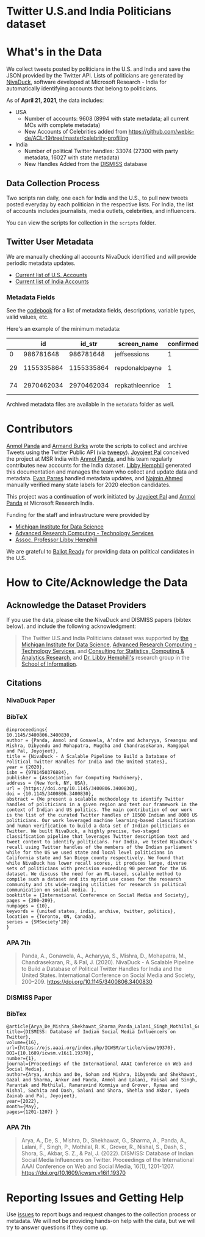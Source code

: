 # Twitter U.S.and India Politicians dataset

# What's in the Data

We collect tweets posted by politicians in the U.S. and India and save the JSON provided by the Twitter API. Lists of politicians are generated by [NivaDuck](https://dl.acm.org/doi/epdf/10.1145/3400806.3400830), software developed at Microsoft Research - India for automatically identifying accounts that belong to politicians.  

As of **April 21, 2021**, the data includes:

* USA
	- Number of accounts: 9608 (8994 with state metadata; all current MCs with complete metadata)
	- New Accounts of Celebrities added from https://github.com/webis-de/ACL-19/tree/master/celebrity-profiling
* India
	- Number of political Twitter handles: 33074 (27300 with party metadata, 16027 with state metadata)
	- New Handles Added from the [DISMISS](https://ojs.aaai.org/index.php/ICWSM/article/view/19370) database 

## Data Collection Process

Two scripts ran daily, one each for India and the U.S., to pull new tweets posted everyday by each politician in the respective lists. For India, the list of accounts includes journalists, media outlets, celebrities, and influencers.

You can view the scripts for collection in the `scripts` folder.

## Twitter User Metadata 

We are manually checking all accounts NivaDuck identified and will provide periodic metadata updates.

* [Current list of U.S. Accounts](metadata/usa/current.json)
* [Current list of India Accounts](metdata/india/current.json)

### Metadata Fields

See the [codebook](https://github.com/casmlab/politicians-tweets/blob/main/metadata/usa/usa-metadata-codebook.csv) for a list of metadata fields, descriptions, variable types, valid values, etc.

Here's an example of the minimum metadata:

|    | id         | id_str     | screen_name     | confirmed_account_type | state      | twitter_name         | real_name     | bioguide | office_holder | party | district | level | woman | birthday | last_updated |
|----|------------|------------|-----------------|------------------------|------------|----------------------|---------------|----------|---------------|-------|----------|-------|-------|----------|--------------|
| 0  | 986781648  | 986781648  | jeffsessions    | 1                      | Alabama    | Jeff Sessions        |               |          |               |       |          |       |       |          | 4/20/21      |
| 29 | 1155335864 | 1155335864 | repdonaldpayne  | 1                      | New Jersey | Rep. Donald Payne Jr | Donald Payne  | P000604  | 1             | 1     | 10       | 3     | FALSE | 12/17/58 | 4/20/21      |
| 74 | 2970462034 | 2970462034 | repkathleenrice | 1                      | New York   | Kathleen Rice        | Kathleen Rice | R000602  | 1             | 1     | 4        | 3     | TRUE  | 2/15/65  | 4/20/21      |

Archived metadata files are available in the `metadata` folder as well.

# Contributors

[Anmol Panda](mailto:anmolp@umich.edu) and [Armand Burks](arburks@umich.edu) wrote the scripts to collect and archive Tweets using the Twitter Public API (via [tweepy](https://www.tweepy.org/)). [Joyojeet Pal](mailto:joyojeet@umich.edu) conceived the project at MSR India with [Anmol Panda](mailto:anmolp@umich.edu), and his team regularly contributes new accounts for the India dataset. [Libby Hemphill](mailto:libbyh@umich.edu) generated this documentation and manages the team who collect and update data and metadata. [Evan Parres](mailto:evparres@umich.edu) handled metadata updates, and [Najmin Ahmed](mailto:nnahmed@umich.edu) manually verified many state labels for 2020 election candidates.

This project was a continuation of work initiated by [Joyojeet Pal](mailto:joyojeet@umich.edu) and [Anmol Panda](mailto:anmolp@umich.edu) at Microsoft Research India.

Funding for the staff and infrastructure were provided by

* [Michigan Institute for Data Science](https://midas.umich.edu/)
* [Advanced Research Computing - Technology Services](https://arc.umich.edu/)
* [Assoc. Professor Libby Hemphill](https://www.si.umich.edu/people/libby-hemphill)

We are grateful to [Ballot Ready](https://www.ballotready.org/) for providing data on political candidates in the U.S.

# How to Cite/Acknowledge the Data

## Acknowledge the Dataset Providers

If you use the data, please cite the NivaDuck and DISMISS papers (bibtex below). and include the following acknowledgment:

> The Twitter U.S.and India Politicians dataset was supported by [the Michigan Institute for Data Science](https://midas.umich.edu/), [Advanced Research Computing - Technology Services](https://arc.umich.edu/), and [Consulting for Statistics, Computing & Analytics Research](https://cscar.research.umich.edu/), and [Dr. Libby Hemphill's](https://www.si.umich.edu/people/libby-hemphill) research group in the [School of Information](https://www.si.umich.edu/).

## Citations
### NivaDuck Paper
### BibTeX

```
@inproceedings{
10.1145/3400806.3400830,
author = {Panda, Anmol and Gonawela, A’ndre and Acharyya, Sreangsu and Mishra, Dibyendu and Mohapatra, Mugdha and Chandrasekaran, Ramgopal and Pal, Joyojeet},
title = {NivaDuck - A Scalable Pipeline to Build a Database of Political Twitter Handles for India and the United States},
year = {2020},
isbn = {9781450376884},
publisher = {Association for Computing Machinery},
address = {New York, NY, USA},
url = {https://doi.org/10.1145/3400806.3400830},
doi = {10.1145/3400806.3400830},
abstract = {We present a scalable methodology to identify Twitter handles of politicians in a given region and test our framework in the context of Indian and US politics. The main contribution of our work is the list of the curated Twitter handles of 18500 Indian and 8000 US politicians. Our work leveraged machine learning-based classification and human verification to build a data set of Indian politicians on Twitter. We built NivaDuck, a highly precise, two-staged classification pipeline that leverages Twitter description text and tweet content to identify politicians. For India, we tested NivaDuck’s recall using Twitter handles of the members of the Indian parliament while for the US we used state and local level politicians in California state and San Diego county respectively. We found that while NivaDuck has lower recall scores, it produces large, diverse sets of politicians with precision exceeding 90 percent for the US dataset. We discuss the need for an ML-based, scalable method to compile such a dataset and its myriad use cases for the research community and its wide-ranging utilities for research in political communication on social media. },
booktitle = {International Conference on Social Media and Society},
pages = {200–209},
numpages = {10},
keywords = {united states, india, archive, twitter, politics},
location = {Toronto, ON, Canada},
series = {SMSociety'20}
}
```
### APA 7th
>Panda, A., Gonawela, A., Acharyya, S., Mishra, D., Mohapatra, M., Chandrasekaran, R., & Pal, J. (2020). NivaDuck - A Scalable Pipeline to Build a Database of Political Twitter Handles for India and the United States. International Conference on Social Media and Society, 200–209. https://doi.org/10.1145/3400806.3400830



### DISMISS Paper
### BibTex
```
@article{Arya_De_Mishra_Shekhawat_Sharma_Panda_Lalani_Singh_Mothilal_Grover_Nishal_Dash_Shora_Akbar_Pal_2022, 
title={DISMISS: Database of Indian Social Media Influencers on Twitter}, 
volume={16}, 
url={https://ojs.aaai.org/index.php/ICWSM/article/view/19370}, 
DOI={10.1609/icwsm.v16i1.19370}, 
number={1}, 
journal={Proceedings of the International AAAI Conference on Web and Social Media}, 
author={Arya, Arshia and De, Soham and Mishra, Dibyendu and Shekhawat, Gazal and Sharma, Ankur and Panda, Anmol and Lalani, Faisal and Singh, Parantak and Mothilal, Ramaravind Kommiya and Grover, Rynaa and Nishal, Sachita and Dash, Saloni and Shora, Shehla and Akbar, Syeda Zainab and Pal, Joyojeet}, 
year={2022}, 
month={May}, 
pages={1201-1207} }
```

### APA 7th
>Arya, A., De, S., Mishra, D., Shekhawat, G., Sharma, A., Panda, A., Lalani, F., Singh, P., Mothilal, R. K., Grover, R., Nishal, S., Dash, S., Shora, S., Akbar, S. Z., & Pal, J. (2022). DISMISS: Database of Indian Social Media Influencers on Twitter. Proceedings of the International AAAI Conference on Web and Social Media, 16(1), 1201-1207. https://doi.org/10.1609/icwsm.v16i1.19370


# Reporting Issues and Getting Help

Use [issues](https://github.com/casmlab/politicians-tweets/issues) to report bugs and request changes to the collection process or metadata. We will not be providing hands-on help with the data, but we will try to answer questions if they come up.
